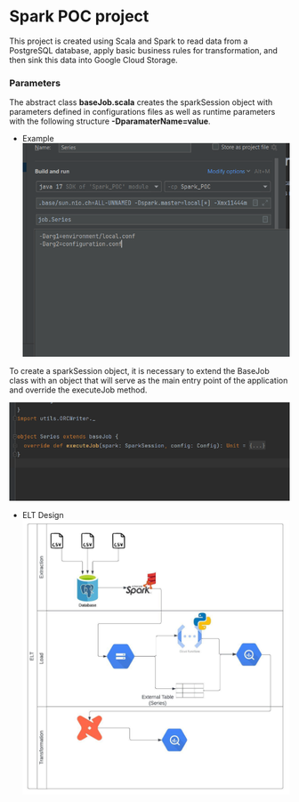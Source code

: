 # Spark POC project

This project is created using Scala and Spark to read data from a PostgreSQL database, apply basic business rules for transformation, 
and then sink this data into Google Cloud Storage.


### Parameters 
 The abstract class **baseJob.scala** creates the sparkSession object with parameters 
 defined in configurations files as well as runtime parameters with the following structure
 **-DparamaterName=value**.

* Example
![img.png](img.png)


To create a sparkSession object, it is necessary to extend the
BaseJob class with an object that will serve as the main entry point of the application 
and override the executeJob method.

![img_1.png](img_1.png)


* ELT Design
![ELT Design.jpeg](ELT%20Design.jpeg)